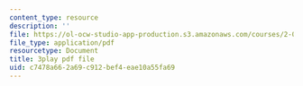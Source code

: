 ```yaml
---
content_type: resource
description: ''
file: https://ol-ocw-studio-app-production.s3.amazonaws.com/courses/2-003sc-engineering-dynamics-fall-2011/c7478a662a69c912bef4eae10a55fa69_zNCBDrnT05E.pdf
file_type: application/pdf
resourcetype: Document
title: 3play pdf file
uid: c7478a66-2a69-c912-bef4-eae10a55fa69
---
```

